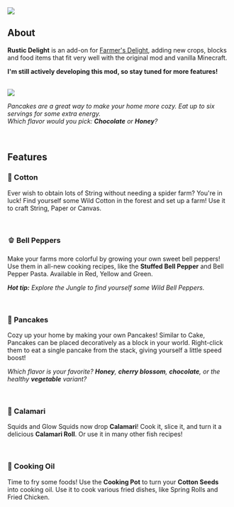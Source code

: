 <img src="https://cdn.modrinth.com/data/cached_images/6ecede4d7053895d6f424894b35007d35a5b883b.png" />

## About

**Rustic Delight** is an add-on for <a href="https://modrinth.com/mod/farmers-delight">Farmer's Delight</a>, adding new crops, blocks and food items that fit very well with the original mod and vanilla Minecraft.

**I'm still actively developing this mod, so stay tuned for more features!**

</br>

<img src="https://cdn.modrinth.com/data/cached_images/2cbbb2483353f71ebf702cae0c37b6675f9cdcb3.png" />

_Pancakes are a great way to make your home more cozy. Eat up to six servings for some extra energy.
</br>
Which flavor would you pick: **Chocolate** or **Honey**?_

</br>

##  Features
### 🌼 Cotton
Ever wish to obtain lots of String without needing a spider farm? You're in luck! Find yourself some Wild Cotton in the forest and set up a farm! Use it to craft String, Paper or Canvas.

</br>

### 🫑 Bell Peppers
Make your farms more colorful by growing your own sweet bell peppers! Use them in all-new cooking recipes, like the **Stuffed Bell Pepper** and Bell Pepper Pasta. Available in Red, Yellow and Green.

_**Hot tip:** Explore the Jungle to find yourself some Wild Bell Peppers._

</br>

### 🥞 Pancakes
Cozy up your home by making your own Pancakes! Similar to Cake, Pancakes can be placed decoratively as a block in your world. Right-click them to eat a single pancake from the stack, giving yourself a little speed boost!

_Which flavor is your favorite? **Honey**, **cherry blossom**, **chocolate**, or the healthy **vegetable** variant?_

</br>

### 🦑 Calamari
Squids and Glow Squids now drop **Calamari**! Cook it, slice it, and turn it a delicious **Calamari Roll**. Or use it in many other fish recipes!

</br>

### 🍳 Cooking Oil
Time to fry some foods! Use the **Cooking Pot** to turn your **Cotton Seeds** into cooking oil. Use it to cook various fried dishes, like Spring Rolls and Fried Chicken.